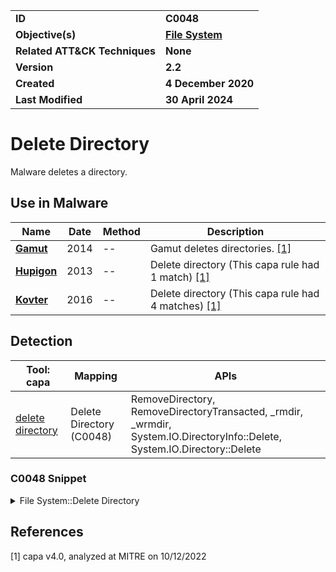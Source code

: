 <table>
<tr>
<td><b>ID</b></td>
<td><b>C0048</b></td>
</tr>
<tr>
<td><b>Objective(s)</b></td>
<td><b><a href="../file-system">File System</a></b></td>
</tr>
<tr>
<td><b>Related ATT&CK Techniques</b></td>
<td><b>None</b></td>
</tr>
<tr>
<td><b>Version</b></td>
<td><b>2.2</b></td>
</tr>
<tr>
<td><b>Created</b></td>
<td><b>4 December 2020</b></td>
</tr>
<tr>
<td><b>Last Modified</b></td>
<td><b>30 April 2024</b></td>
</tr>
</table>


# Delete Directory

Malware deletes a directory.

## Use in Malware

|Name|Date|Method|Description|
|---|---|---|---|
|[**Gamut**](../../xample-malware/gamut.md)|2014|--|Gamut deletes directories. [[1]](#1)|
|[**Hupigon**](../../xample-malware/hupigon.md)|2013|--|Delete directory (This capa rule had 1 match) [[1]](#1)|
|[**Kovter**](../../xample-malware/kovter.md)|2016|--|Delete directory (This capa rule had 4 matches) [[1]](#1)|

## Detection

|Tool: capa|Mapping|APIs|
|---|---|---|
|[delete directory](https://github.com/mandiant/capa-rules/blob/master/host-interaction/file-system/delete/delete-directory.yml)|Delete Directory (C0048)|RemoveDirectory, RemoveDirectoryTransacted, _rmdir, _wrmdir, System.IO.DirectoryInfo::Delete, System.IO.Directory::Delete|

### C0048 Snippet
<details>
<summary> File System::Delete Directory </summary>
SHA256: 27253651170386863b148afb2a0fdda7780ae65cbc31405acbd99fa06b44b79f
Location: 0x140002204
<pre>
mov     param_1, rdi    ; store name of directory to remove
call    qword ptr [->KERNEL32.DLL::RemoveDirectoryA]   ; call Windows API function to remove directory
</pre>
</details>

## References

<a name="1">[1]</a> capa v4.0, analyzed at MITRE on 10/12/2022

